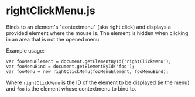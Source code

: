 # rightClickMenu.js

Binds to an element's "contextmenu" (aka right click) and displays a provided element where the mouse is. The element is hidden when clicking in an area that is not the opened menu.

Example usage:

```
var fooMenuElement = document.getElementById('rightClickMenu');
var fooMenuBind = document.getElementById('foo');
var fooMenu = new rightClickMenu(fooMenuElement, fooMenuBind);
```

Where `rightClickMenu` is the ID of the element to be displayed (ie the menu) and `foo` is the element whose contextmenu to bind to.
